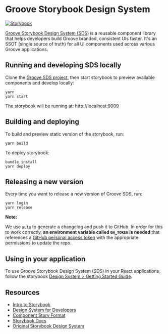 # Groove Storybook Design System

[![Storybook](https://cdn.jsdelivr.net/gh/storybookjs/brand@master/badge/badge-storybook.svg)](http://groove-sds.s3-website-us-east-1.amazonaws.com)

[Groove Storybook Design System (SDS)](http://groove-sds.s3-website-us-east-1.amazonaws.com) is a reusable component library that helps developers build Groove branded, consistent UIs faster. It's an SSOT (single source of truth) for all UI components used across various Groove applications.

## Running and developing SDS locally

Clone the [Groove SDS project](https://github.com/groovehq/design-system), then start storybook to preview available components and develop locally:

    yarn
    yarn start

The storybook will be running at: http://localhost:9009

## Building and deploying

To build and preview static version of the storybook, run:

    yarn build

To deploy storybook:

    bundle install
    yarn deploy

## Releasing a new version

Every time you want to release a new version of Groove SDS, run:

    yarn login
    yarn release

**Note:**

We use [`auto`](https://github.com/intuit/auto) to generate a changelog and push it to GitHub. In order for this to work correctly, **an environment variable called `GH_TOKEN` is needed** that references a [GitHub personal access token](https://help.github.com/en/articles/creating-a-personal-access-token-for-the-command-line) with the appropriate permissions to update the repo.

## Using in your application

To use Groove Storybook Design System (SDS) in your React applications, follow the storybook [Design System > Getting Started Guide](http://groove-sds.s3-website-us-east-1.amazonaws.com/?path=/docs/design-system-getting-started--page).

## **Resources**

- [Intro to Storybook](https://www.learnstorybook.com/intro-to-storybook)
- [Design System for Developers](https://www.learnstorybook.com/design-systems-for-developers)
- [Component Story Format](https://medium.com/storybookjs/component-story-format-66f4c32366df)
- [Storybook Docs](https://storybook.js.org/docs)
- [Original Storybook Design System](https://github.com/storybookjs/design-system)
